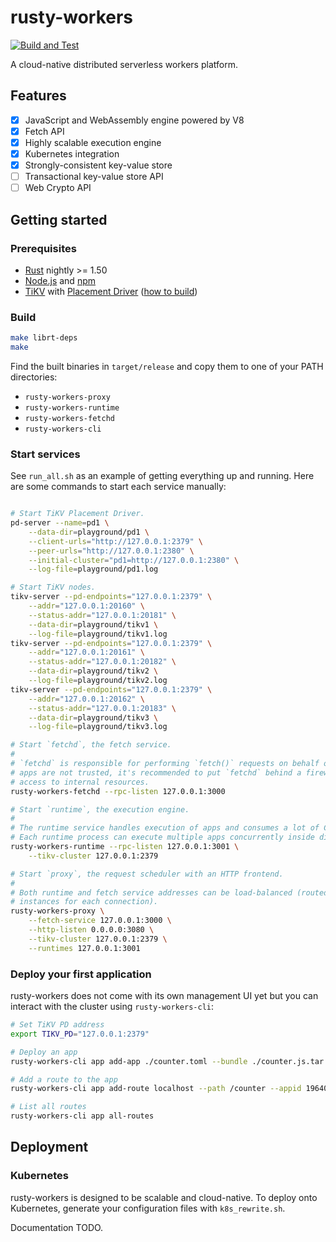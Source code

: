 # rusty-workers

[![Build and Test](https://github.com/losfair/rusty-workers/workflows/Build%20and%20Test/badge.svg)](https://github.com/losfair/rusty-workers/actions)

A cloud-native distributed serverless workers platform.

## Features

- [x] JavaScript and WebAssembly engine powered by V8
- [x] Fetch API
- [x] Highly scalable execution engine
- [x] Kubernetes integration
- [x] Strongly-consistent key-value store
- [ ] Transactional key-value store API
- [ ] Web Crypto API

## Getting started

### Prerequisites

- [Rust](https://www.rust-lang.org/) nightly >= 1.50
- [Node.js](https://nodejs.org/) and [npm](https://www.npmjs.com/)
- [TiKV](https://github.com/tikv/tikv) with [Placement Driver](https://github.com/tikv/pd) ([how to build](https://pingcap.com/blog/building-running-and-benchmarking-tikv-and-tidb/))

### Build

```bash
make librt-deps
make
```

Find the built binaries in `target/release` and copy them to one of your PATH directories:

- `rusty-workers-proxy`
- `rusty-workers-runtime`
- `rusty-workers-fetchd`
- `rusty-workers-cli`

### Start services

See `run_all.sh` as an example of getting everything up and running. Here are some commands
to start each service manually:

```bash

# Start TiKV Placement Driver.
pd-server --name=pd1 \
    --data-dir=playground/pd1 \
    --client-urls="http://127.0.0.1:2379" \
    --peer-urls="http://127.0.0.1:2380" \
    --initial-cluster="pd1=http://127.0.0.1:2380" \
    --log-file=playground/pd1.log

# Start TiKV nodes.
tikv-server --pd-endpoints="127.0.0.1:2379" \
    --addr="127.0.0.1:20160" \
    --status-addr="127.0.0.1:20181" \
    --data-dir=playground/tikv1 \
    --log-file=playground/tikv1.log
tikv-server --pd-endpoints="127.0.0.1:2379" \
    --addr="127.0.0.1:20161" \
    --status-addr="127.0.0.1:20182" \
    --data-dir=playground/tikv2 \
    --log-file=playground/tikv2.log
tikv-server --pd-endpoints="127.0.0.1:2379" \
    --addr="127.0.0.1:20162" \
    --status-addr="127.0.0.1:20183" \
    --data-dir=playground/tikv3 \
    --log-file=playground/tikv3.log

# Start `fetchd`, the fetch service.
#
# `fetchd` is responsible for performing `fetch()` requests on behalf of apps. Since the
# apps are not trusted, it's recommended to put `fetchd` behind a firewall that disallows
# access to internal resources.
rusty-workers-fetchd --rpc-listen 127.0.0.1:3000

# Start `runtime`, the execution engine.
#
# The runtime service handles execution of apps and consumes a lot of CPU and memory resources.
# Each runtime process can execute multiple apps concurrently inside different V8 sandboxes.
rusty-workers-runtime --rpc-listen 127.0.0.1:3001 \
    --tikv-cluster 127.0.0.1:2379

# Start `proxy`, the request scheduler with an HTTP frontend.
#
# Both runtime and fetch service addresses can be load-balanced (routed to different backing
# instances for each connection).
rusty-workers-proxy \
    --fetch-service 127.0.0.1:3000 \
    --http-listen 0.0.0.0:3080 \
    --tikv-cluster 127.0.0.1:2379 \
    --runtimes 127.0.0.1:3001
```

### Deploy your first application

rusty-workers does not come with its own management UI yet but you can interact with the cluster using `rusty-workers-cli`:

```bash
# Set TiKV PD address
export TIKV_PD="127.0.0.1:2379"

# Deploy an app
rusty-workers-cli app add-app ./counter.toml --bundle ./counter.js.tar

# Add a route to the app
rusty-workers-cli app add-route localhost --path /counter --appid 19640b0c-1dff-4b20-9599-0b4c4a11da3f

# List all routes
rusty-workers-cli app all-routes
```

## Deployment

### Kubernetes

rusty-workers is designed to be scalable and cloud-native. To deploy onto Kubernetes, generate your configuration files with `k8s_rewrite.sh`.

Documentation TODO.

